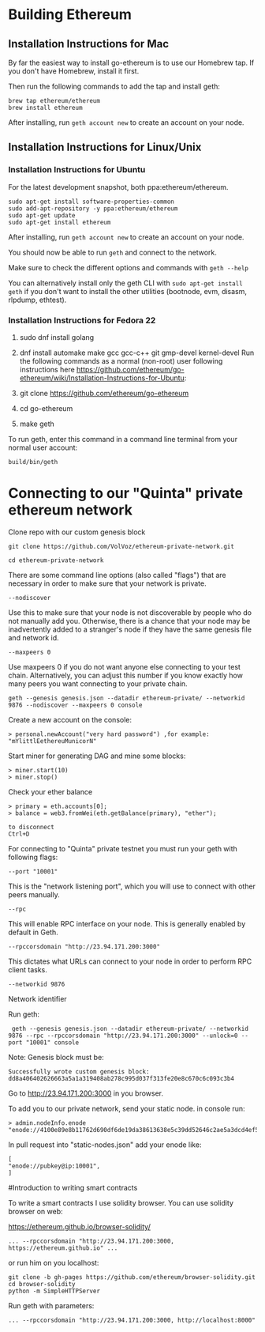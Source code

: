 # Building Ethereum

## Installation Instructions for Mac

By far the easiest way to install go-ethereum is to use our Homebrew tap. If you don't have Homebrew, install it first.

Then run the following commands to add the tap and install geth:

```
brew tap ethereum/ethereum
brew install ethereum
```
After installing, run ```geth account new``` to create an account on your node.

## Installation Instructions for Linux/Unix
### Installation Instructions for Ubuntu
For the latest development snapshot, both ppa:ethereum/ethereum.

```
sudo apt-get install software-properties-common
sudo add-apt-repository -y ppa:ethereum/ethereum
sudo apt-get update
sudo apt-get install ethereum
```
After installing, run ```geth account new``` to create an account on your node.

You should now be able to run ```geth``` and connect to the network.

Make sure to check the different options and commands with ```geth --help```

You can alternatively install only the geth CLI with ```sudo apt-get install geth``` if you don't want to install the other utilities (bootnode, evm, disasm, rlpdump, ethtest).


### Installation Instructions for  Fedora 22

1. sudo dnf install golang
2. dnf install automake make gcc gcc-c++ git gmp-devel kernel-devel
Run the following commands as a normal (non-root) user following instructions here https://github.com/ethereum/go-ethereum/wiki/Installation-Instructions-for-Ubuntu:

3. git clone https://github.com/ethereum/go-ethereum
4. cd go-ethereum
5. make geth

To run geth, enter this command in a command line terminal from your normal user account:

```
build/bin/geth
```

# Connecting to our "Quinta" private ethereum network

Clone repo with our custom genesis block
```
git clone https://github.com/VolVoz/ethereum-private-network.git

cd ethereum-private-network
```

There are some command line options (also called "flags") that are necessary in order to make sure that your network is private.

```
--nodiscover
```
Use this to make sure that your node is not discoverable by people who do not manually add you. Otherwise, there is a chance that your node may be inadvertently added to a stranger's node if they have the same genesis file and network id.
```
--maxpeers 0
```
Use maxpeers 0 if you do not want anyone else connecting to your test chain. Alternatively, you can adjust this number if you know exactly how many peers you want connecting to your private chain.
```
geth --genesis genesis.json --datadir ethereum-private/ --networkid 9876 --nodiscover --maxpeers 0 console
```

Create a new account on the console:
```
> personal.newAccount("very hard password") ,for example: "mYlittlEethereuMunicorN"

```

Start miner for generating DAG and mine some blocks:
```
> miner.start(10)
> miner.stop()
```
Check your ether balance
```
> primary = eth.accounts[0];
> balance = web3.fromWei(eth.getBalance(primary), "ether");

to disconnect
Ctrl+D
```

For connecting to "Quinta" private testnet you must run your geth with following flags:
```
--port "10001"
```
This is the "network listening port", which you will use to connect with other peers manually.
```
--rpc
```
This will enable RPC interface on your node. This is generally enabled by default in Geth.
```
--rpccorsdomain "http://23.94.171.200:3000"
```
This dictates what URLs can connect to your node in order to perform RPC client tasks.
```
--networkid 9876
```
Network identifier

Run geth:
```
 geth --genesis genesis.json --datadir ethereum-private/ --networkid 9876 --rpc --rpccorsdomain "http://23.94.171.200:3000" --unlock=0 --port "10001" console
```
Note: Genesis block must be:
```
Successfully wrote custom genesis block: dd8a406402626663a5a1a319408ab278c995d037f313fe20e8c670c6c093c3b4
```
Go to http://23.94.171.200:3000 in you browser.


To add you to our private network, send your static node. in console run:
```
> admin.nodeInfo.enode
"enode://4100e89e8b11762d690df6de19da38613638e5c39dd52646c2ae5a3dcd4ef5cae71b46e20c3ea4edb3e2e5d6e902598fadc64f2232da56fa7183f893d9976489@[::]:10001"
```

In pull request into "static-nodes.json" add your enode like:
```
[
"enode://pubkey@ip:10001",
]
```

#Introduction to writing smart contracts

To write a smart contracts I use solidity browser.
You can use solidity browser on web:

https://ethereum.github.io/browser-solidity/
```
... --rpccorsdomain "http://23.94.171.200:3000, https://ethereum.github.io" ...
```

or run him on you localhost:

```
git clone -b gh-pages https://github.com/ethereum/browser-solidity.git
cd browser-solidity
python -m SimpleHTTPServer
```
Run geth with parameters:
```
... --rpccorsdomain "http://23.94.171.200:3000, http://localhost:8000"
```
